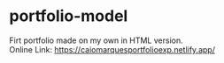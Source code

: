 # portfolio-model
Firt portfolio made on my own in HTML version. <br>
Online Link: https://caiomarquesportfolioexp.netlify.app/
